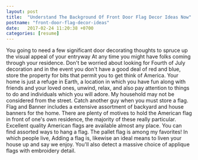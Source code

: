 ```yaml
---
layout: post
title:  "Understand The Background Of Front Door Flag Decor Ideas Now"
postname: "front-door-flag-decor-ideas"
date:   2017-02-24 11:20:38 +0700
categories: [resume]
---
```

You going to need a few significant door decorating thoughts to spruce up the visual appeal of your entryway At any time you might have folks coming through your residence. Don't be worried about looking for Fourth of July decoration and in the event you don't have a good deal of red and blue, store the property for bits that permit you to get think of America. Your home is just a refuge in Earth, a location in which you have fun along with friends and your loved ones, unwind, relax, and also pay attention to things to do and individuals which you will adore. My household may not be considered from the street. Catch another guy when you must store a flag. Flag and Banner includes a extensive assortment of backyard and house banners for the home. There are plenty of motives to hold the American flag in front of one's own residence, the majority of these really particular. Excellent quality American flags are available almost any place. You can find assorted ways to hang a flag. The pallet flag is among my favorites! In which people live, Adding a flag is, likewise an ideal means to liven your house up and say we enjoy. You'll also detect a massive choice of applique flags with embroidery detail.
